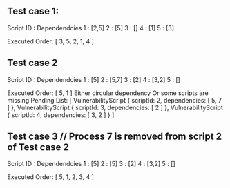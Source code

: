 Test case 1:
-------------------------------------
Script ID	:	Dependendcies
	1	:	[2,5]
	2	:	[5]
	3	:	[]
	4	:	[1]
	5	:	[3]

Executed Order: [ 3, 5, 2, 1, 4 ]


Test case 2
-------------------------------------
Script ID	:	Dependendcies
	1	:	[5]
	2	:	[5,7]
	3	:	[2]
	4	:	[3,2]
	5	:	[]

Executed Order: [ 5, 1 ]
Either circular dependency Or some scripts are missing
Pending List:  [
  VulnerabilityScript { scriptId: 2, dependencies: [ 5, 7 ] },
  VulnerabilityScript { scriptId: 3, dependencies: [ 2 ] },
  VulnerabilityScript { scriptId: 4, dependencies: [ 3, 2 ] }
]


Test case 3 // Process 7 is removed from script 2 of Test case 2
-------------------------------------
Script ID	:	Dependendcies
	1	:	[5]
	2	:	[5]
	3	:	[2]
	4	:	[3,2]
	5	:	[]

Executed Order: [ 5, 1, 2, 3, 4 ]
